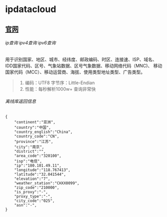 ipdatacloud
=============

## [官网](https://www.ipdatacloud.com)

###### ip查询 ipv4查询 ipv6查询

用于识别国家、地区、城市、经纬度、邮政编码、时区、连接速、ISP、域名、
IDD国家代码、区号、气象站数据、区号气象数据、移动网络代码（MNC)、
移动国家代码（MCC）、移动运营商、海拔、使用类型地址类型、广告类型。

>1. 编码：UTF8 字节序：Little-Endian
>2. 性能：每秒解析1000w+ 查询非常快

###### 离线库返回信息
```
{
    "continent":"亚洲",
    "country":"中国",
    "country_english":"China",
    "country_code":"CN",
    "province":"江苏",
    "city":"南京",
    "district":"",
    "area_code":"320100",
    "isp":"电信",
    "ip":"180.101.49.11",
    "longitude":"118.767413",
    "latitude":"32.041544",
    "elevation":"7",
    "weather_station":"CHXX0099",
    "zip_code":"210000",
    "is_proxy":"-",
    "proxy_type":"-",
    "city_code":"025",
    "asn":"-",
}
```
